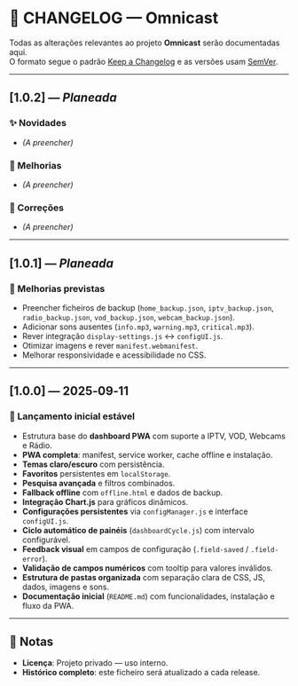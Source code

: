 # 📜 CHANGELOG — Omnicast

Todas as alterações relevantes ao projeto **Omnicast** serão documentadas aqui.  
O formato segue o padrão [Keep a Changelog](https://keepachangelog.com/pt-BR/1.0.0/) e as versões usam [SemVer](https://semver.org/lang/pt-BR/).

---

## [1.0.2] — *Planeada*
### ✨ Novidades
- *(A preencher)*

### 🔧 Melhorias
- *(A preencher)*

### 🐞 Correções
- *(A preencher)*

---

## [1.0.1] — *Planeada*
### 🔧 Melhorias previstas
- Preencher ficheiros de backup (`home_backup.json`, `iptv_backup.json`, `radio_backup.json`, `vod_backup.json`, `webcam_backup.json`).
- Adicionar sons ausentes (`info.mp3`, `warning.mp3`, `critical.mp3`).
- Rever integração `display-settings.js` ↔ `configUI.js`.
- Otimizar imagens e rever `manifest.webmanifest`.
- Melhorar responsividade e acessibilidade no CSS.

---

## [1.0.0] — 2025‑09‑11
### 🚀 Lançamento inicial estável
- Estrutura base do **dashboard PWA** com suporte a IPTV, VOD, Webcams e Rádio.
- **PWA completa**: manifest, service worker, cache offline e instalação.
- **Temas claro/escuro** com persistência.
- **Favoritos** persistentes em `localStorage`.
- **Pesquisa avançada** e filtros combinados.
- **Fallback offline** com `offline.html` e dados de backup.
- **Integração Chart.js** para gráficos dinâmicos.
- **Configurações persistentes** via `configManager.js` e interface `configUI.js`.
- **Ciclo automático de painéis** (`dashboardCycle.js`) com intervalo configurável.
- **Feedback visual** em campos de configuração (`.field-saved` / `.field-error`).
- **Validação de campos numéricos** com tooltip para valores inválidos.
- **Estrutura de pastas organizada** com separação clara de CSS, JS, dados, imagens e sons.
- **Documentação inicial** (`README.md`) com funcionalidades, instalação e fluxo da PWA.

---

## 📌 Notas
- **Licença**: Projeto privado — uso interno.
- **Histórico completo**: este ficheiro será atualizado a cada release.
